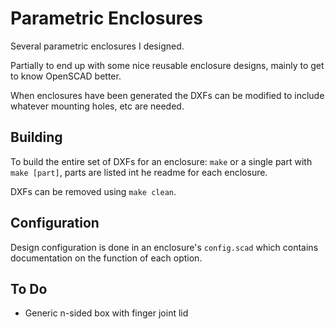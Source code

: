 Parametric Enclosures
=====================

Several parametric enclosures I designed.

Partially to end up with some nice reusable enclosure designs, mainly to get to know OpenSCAD better.

When enclosures have been generated the DXFs can be modified to include whatever mounting holes, etc are needed.

Building
--------

To build the entire set of DXFs for an enclosure: ```make``` or a single part with ```make [part]```, parts are listed int he readme for each enclosure.

DXFs can be removed using ```make clean```.

Configuration
-------------

Design configuration is done in an enclosure's ```config.scad``` which contains documentation on the function of each option.

To Do
-----

*  Generic n-sided box with finger joint lid
